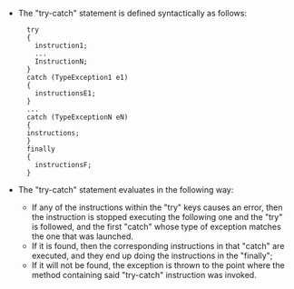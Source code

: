 - The "try-catch" statement is defined syntactically as follows:
    ```
      try
      {
        instruction1;
        ...
        InstructionN;
      }
      catch (TypeException1 e1)
      {
        instructionsE1;
      }
      ...
      catch (TypeExceptionN eN)
      {
      instructions;
      }
      finally
      {
        instructionsF;
      }
    ```
    
- The "try-catch" statement evaluates in the following way:
    * If any of the instructions within the "try" keys causes an error, then the instruction is stopped executing the following one and the "try" is followed, and the first "catch" whose type of exception matches the one that was launched.
    * If it is found, then the corresponding instructions in that "catch" are executed, and they end up doing the instructions in the "finally";
    * If it will not be found, the exception is thrown to the point where the method containing said "try-catch" instruction was invoked.